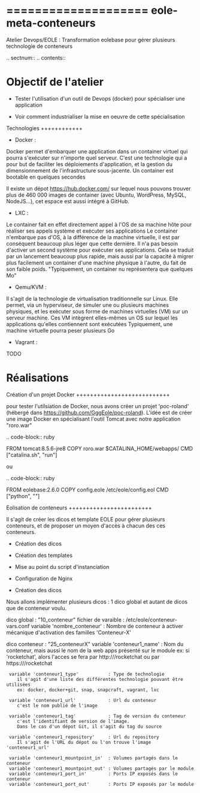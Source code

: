 ====================
eole-meta-conteneurs
====================

Atelier Devops/EOLE : Transformation eolebase pour gérer plusieurs technologie de conteneurs

.. sectnum::
.. contents::

Objectif de l'atelier
=====================

- Tester l'utilisation d'un outil de Devops (docker) pour spécialiser une application

- Voir comment industrialiser la mise en oeuvre de cette spécialisation 

Technologies
++++++++++++

- Docker : 

Docker permet d'embarquer une application dans un container virtuel qui pourra s'exécuter sur n'importe quel serveur. 
C'est une technologie qui a pour but de faciliter les déploiements d'application, et la gestion du dimensionnement de 
l'infrastructure sous-jacente. Un container est bootable en quelques secondes

Il existe un dépot https://hub.docker.com/ sur lequel nous pouvons trouver  plus de 460 000 images de container 
(avec Ubuntu, WordPress, MySQL, NodeJS...), cet espace est aussi intégré à GitHub.

- LXC :

Le container fait en effet directement appel à l'OS de sa machine hôte pour réaliser ses appels système et exécuter ses applications
Le container n'embarque pas d'OS, à la différence de la machine virtuelle, il est par conséquent beaucoup plus léger que cette dernière. Il n'a pas besoin d'activer un second système pour exécuter ses applications. Cela se traduit par un lancement beaucoup plus rapide, mais aussi par la capacité à migrer plus facilement un container d'une machine physique à l'autre, du fait de son faible poids. "Typiquement, un container nu représentera que quelques Mo"

- Qemu/KVM : 

Il s'agit de la technologie de virtualisation traditionnelle sur Linux. Elle permet, via un hyperviseur, de simuler 
une ou plusieurs machines physiques, et les exécuter sous forme de machines virtuelles (VM) sur un serveur machine. 
Ces VM intègrent elles-mêmes un OS sur lequel les applications qu'elles contiennent sont exécutées
Typiquement, une machine virtuelle pourra peser plusieurs Go

- Vagrant : 

TODO 

Réalisations
=====================

Création d'un projet Docker
+++++++++++++++++++++++++++

pour tester l'utilsiation de Docker, nous avons créer un projet 'poc-roland' (hébergé dans https://github.com/GggEole/poc-roland).
L'idée est de créer une image Docker en spécialisant l'outil Tomcat avec notre application "roro.war"

.. code-block:: ruby

   FROM tomcat:8.5.6-jre8
   COPY roro.war $CATALINA_HOME/webapps/
   CMD ["catalina.sh", "run"]

ou

.. code-block:: ruby

   FROM eolebase:2.6.0
   COPY config.eole /etc/eole/config.eol
   CMD ["python", ""]

Eolisation de conteneurs
++++++++++++++++++++++++

Il s'agit de créer les dicos et template EOLE pour gérer plusieurs conteneurs, et de proposer un moyen d'accès à chacun des ces conteneurs.

- Création des dicos
- Création des templates
- Mise au point du script d'instanciation
- Configuration de Nginx

- Création des dicos

Nous allons implémenter plusieurs dicos : 1 dico global et autant de dicos que de conteneur voulu.

dico global : "10_conteneur"
    fichier de varaible : /etc/eole/conteneur-vars.conf
    variable 'nombre_conteneur' : Nombre de conteneur à activer
    mécanique d'activation des familles 'Conteneur-X'
     
dico conteneur : "25_conteneurX"
     variable 'conteneur1_name' :
        Nom du conteneur, mais aussi le nom de la web apps présenté sur le module
        ex: si 'rocketchat', alors l'acces se fera par http://<module>/rocketchat ou par https://<module>/rocketchat
        
     variable 'conteneur1_type'           : Type de technologie
        il s'agit d'une liste des différentes technologie pouvant être utilisées
        ex: docker, docker+git, snap, snapcraft, vagrant, lxc 
        
     variable 'conteneur1_url'            : Url du conteneur
        c'est le nom publié de l'image
         
     variable 'conteneur1_tag'            : Tag de version du conteneur
        c'est l'identifiant de version de l'image.
        Dans le cas d'un dépot Git, il s'agit du tag du source 
        
     variable 'conteneur1_repository'     : Url du repository
        Il s'agit de l'URL du dépot ou l'on trouve l'image 'conteneur1_url'
          
     variable 'conteneur1_mountpoint_in'  : Volumes partagés dans le conteneur
     variable 'conteneur1_mountpoint_out' : Volumes partagés par le module
     variable 'conteneur1_port_in'        : Ports IP exposés dans le conteneur
     variable 'conteneur1_port_out'       : Ports IP exposés par le module
    
